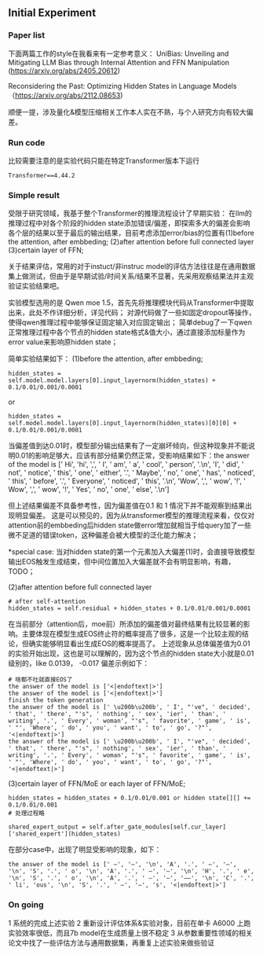 ## Initial Experiment
### Paper list

下面两篇工作的style在我看来有一定参考意义：
UniBias: Unveiling and Mitigating LLM Bias through Internal Attention and FFN Manipulation
(https://arxiv.org/abs/2405.20612)

Reconsidering the Past: Optimizing Hidden States in Language Models
（https://arxiv.org/abs/2112.08653)

顺便一提，涉及量化&模型压缩相关工作本人实在不熟，与个人研究方向有较大偏差。

### Run code
比较需要注意的是实验代码只能在特定Transformer版本下运行
```
Transformer==4.44.2
```

### Simple result
受限于研究领域，我基于整个Transformer的推理流程设计了早期实验：
在llm的推理过程中对各个阶段的hidden state添加错误/偏差，即探索多大的偏差会影响各个层的结果以至于最后的输出结果，目前考虑添加error/bias的位置有(1)before the attention, after embbeding; (2)after attention before full connected layer (3)certain layer of FFN;

关于结果评估，常用的对于instuct/非instruc model的评估方法往往是在通用数据集上做测试，但由于是早期试验/时间关系/结果不显著，先采用观察结果法并主观验证实验结果吧。

实验模型选用的是 Qwen moe 1.5，首先先将推理模块代码从Transformer中提取出来，此处不作详细分析，详见代码；
对源代码做了一些如固定dropout等操作，使得qwen推理过程中能够保证固定输入对应固定输出；
简单debug了一下qwen正常推理过程中各个节点的hidden state格式&值大小，通过直接添加标量作为error value来影响原hidden state；

简单实验结果如下：
(1)before the attention, after embbeding; 
```
hidden_states = self.model.model.layers[0].input_layernorm(hidden_states) + 0.1/0.01/0.001/0.0001
```
or
```
hidden_states = self.model.model.layers[0].input_layernorm(hidden_states)[0][0] + 0.1/0.01/0.001/0.0001
```

当偏差值到达0.01时，模型部分输出结果有了一定崩坏倾向，但这种现象并不能说明0.01的影响足够大，应该有部分结果仍然正常，受影响结果如下：the answer of the model is [' Hi', 'hi', ',', ' I', ' am', ' a', ' cool', ' person', '.\n', 'I', ' did', ' not', ' notice', ' this', ' one', ' either', '.', ' Maybe', ' no', ' one', ' has', ' noticed', ' this', ' before', '.', ' Everyone', ' noticed', ' this', '.\n', 'Wow', ',', ' wow', '!', ' Wow', ',', ' wow', '!', ' Yes', ' no', ' one', ' else', '.\n']

但上述结果偏差不具备参考性，因为偏差值在0.1 和 1 情况下并不能观察到结果出现明显偏差。
这是可以预见的，因为从transformer模型的推理流程来看，仅仅对attention前的embbeding后hidden state做error增加就相当于给query加了一些微不足道的错误token，这种偏差会被大模型的泛化能力解决；

*special case: 当对hidden state的第一个元素加入大偏差(1)时，会直接导致模型输出EOS触发生成结束，但中间位置加入大偏差就不会有明显影响，有趣，TODO；

(2)after attention before full connected layer 
```
# after self-attention
hidden_states = self.residual + hidden_states + 0.1/0.01/0.001/0.0001
```

在当前部分（attention后，moe前）所添加的偏差值对最终结果有比较显著的影响。主要体现在模型生成EOS终止符的概率提高了很多，这是一个比较主观的结论，但确实能够明显看出生成EOS的概率提高了。
上述现象从总体偏差值为0.01的实验开始出现，这也是可以理解的，因为这个节点的hidden state大小就是0.01级别的，like 0.0139， -0.017
偏差示例如下：
```
# 啥都不吐就直接EOS了
the answer of the model is ['<|endoftext|>']
the answer of the model is ['<|endoftext|>']
finish the token generation
the answer of the model is [' \u200b\u200b', ' I', "'ve", ' decided', ' that', ' there', "'s", ' nothing', ' sex', 'ier', ' than', ' writing', '.', ' Every', ' woman', "'s", ' favorite', ' game', ' is', ' "', 'Where', ' do', ' you', ' want', ' to', ' go', '?"', '<|endoftext|>']
the answer of the model is [' \u200b\u200b', ' I', "'ve", ' decided', ' that', ' there', "'s", ' nothing', ' sex', 'ier', ' than', ' writing', '.', ' Every', ' woman', "'s", ' favorite', ' game', ' is', ' "', 'Where', ' do', ' you', ' want', ' to', ' go', '?"', '<|endoftext|>']
```


(3)certain layer of FFN/MoE or each layer of FFN/MoE;
```
hidden_states = hidden_states + 0.1/0.01/0.001 or hidden state[][] += 0.1/0.01/0.001
# 处理过程略

shared_expert_output = self.after_gate_modules[self.cur_layer]['shared_expert'](hidden_states)
```


在部分case中，出现了明显受影响的现象，如下：
```
the answer of the model is [' —', '—', '\n', 'A', '.', ' —', '—', '\n', 'S', '.', ' o', '\n', 'A', '.', ' —', '—', '\n', 'H', '.', ' e', '\n', 'S', '.', ' o', '\n', 'A', '.', ' —', '—', '——', '\n', 'C', '.', ' li', 'ous', '\n', 'S', '.', ' —', '—', 's', '<|endoftext|>']
```

### On going
1 系统的完成上述实验
2 重新设计评估体系&实验对象，目前在单卡 A6000 上跑实验效率很低，而且7b model在生成质量上很不稳定
3 从参数重要性领域的相关论文中找了一些评估方法与通用数据集，再重复上述实验来做些验证
